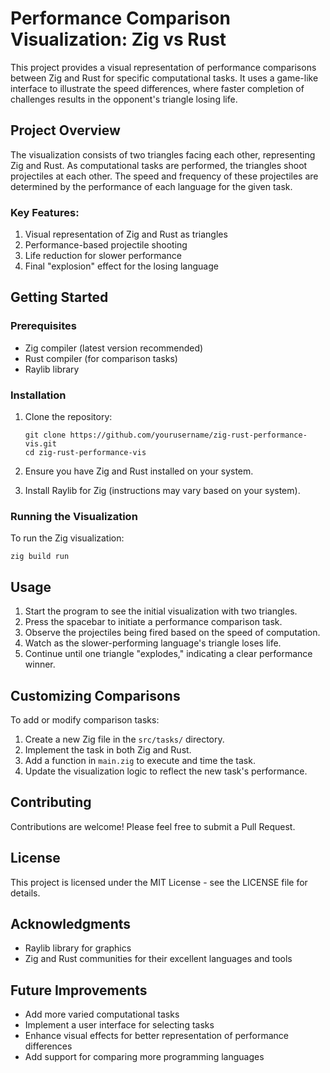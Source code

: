 # Performance Comparison Visualization: Zig vs Rust

This project provides a visual representation of performance comparisons between Zig and Rust for specific computational tasks. It uses a game-like interface to illustrate the speed differences, where faster completion of challenges results in the opponent's triangle losing life.

## Project Overview

The visualization consists of two triangles facing each other, representing Zig and Rust. As computational tasks are performed, the triangles shoot projectiles at each other. The speed and frequency of these projectiles are determined by the performance of each language for the given task.

### Key Features:

1. Visual representation of Zig and Rust as triangles
2. Performance-based projectile shooting
3. Life reduction for slower performance
4. Final "explosion" effect for the losing language

## Getting Started

### Prerequisites

- Zig compiler (latest version recommended)
- Rust compiler (for comparison tasks)
- Raylib library

### Installation

1. Clone the repository:
   ```
   git clone https://github.com/yourusername/zig-rust-performance-vis.git
   cd zig-rust-performance-vis
   ```

2. Ensure you have Zig and Rust installed on your system.

3. Install Raylib for Zig (instructions may vary based on your system).

### Running the Visualization

To run the Zig visualization:

```
zig build run
```

## Usage

1. Start the program to see the initial visualization with two triangles.
2. Press the spacebar to initiate a performance comparison task.
3. Observe the projectiles being fired based on the speed of computation.
4. Watch as the slower-performing language's triangle loses life.
5. Continue until one triangle "explodes," indicating a clear performance winner.

## Customizing Comparisons

To add or modify comparison tasks:

1. Create a new Zig file in the `src/tasks/` directory.
2. Implement the task in both Zig and Rust.
3. Add a function in `main.zig` to execute and time the task.
4. Update the visualization logic to reflect the new task's performance.

## Contributing

Contributions are welcome! Please feel free to submit a Pull Request.

## License

This project is licensed under the MIT License - see the LICENSE file for details.

## Acknowledgments

- Raylib library for graphics
- Zig and Rust communities for their excellent languages and tools

## Future Improvements

- Add more varied computational tasks
- Implement a user interface for selecting tasks
- Enhance visual effects for better representation of performance differences
- Add support for comparing more programming languages